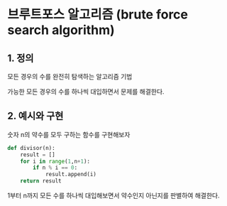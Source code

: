 # 브루트포스 알고리즘 (brute force search algorithm)

## 1. 정의

모든 경우의 수를 완전히 탐색하는 알고리즘 기법

가능한 모든 경우의 수를 하나씩 대입하면서 문제를 해결한다.

## 2. 예시와 구현

숫자 n의 약수를 모두 구하는 함수를 구현해보자

```python
def divisor(n):
    result = []
    for i in range(1,n+1):
        if n % i == 0:
            result.append(i)
    return result
```

1부터 n까지 모든 수를 하나씩 대입해보면서 약수인지 아닌지를 판별하여 해결한다.
